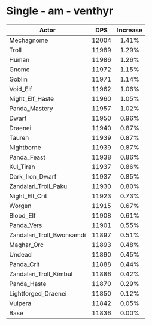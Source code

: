 # Single - am - venthyr
| Actor | DPS | Increase |
|---|:---:|:---:|
|Mechagnome|12004|1.41%|
|Troll|11989|1.29%|
|Human|11986|1.26%|
|Gnome|11972|1.15%|
|Goblin|11971|1.14%|
|Void_Elf|11962|1.06%|
|Night_Elf_Haste|11960|1.05%|
|Panda_Mastery|11957|1.02%|
|Dwarf|11950|0.96%|
|Draenei|11940|0.87%|
|Tauren|11939|0.87%|
|Nightborne|11939|0.87%|
|Panda_Feast|11938|0.86%|
|Kul_Tiran|11937|0.86%|
|Dark_Iron_Dwarf|11937|0.85%|
|Zandalari_Troll_Paku|11930|0.80%|
|Night_Elf_Crit|11923|0.73%|
|Worgen|11915|0.67%|
|Blood_Elf|11908|0.61%|
|Panda_Vers|11901|0.55%|
|Zandalari_Troll_Bwonsamdi|11897|0.51%|
|Maghar_Orc|11893|0.48%|
|Undead|11890|0.45%|
|Panda_Crit|11888|0.44%|
|Zandalari_Troll_Kimbul|11886|0.42%|
|Panda_Haste|11870|0.29%|
|Lightforged_Draenei|11850|0.12%|
|Vulpera|11842|0.05%|
|Base|11836|0.00%|
